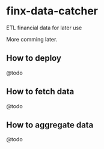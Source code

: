 # finx-data-catcher
ETL financial data for later use

More comming later.

## How to deploy
@todo

## How to fetch data
@todo

## How to aggregate data
@todo
